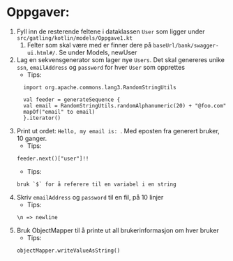 Oppgaver:
===============================================

1. Fyll inn de resterende feltene i dataklassen `User` som ligger under `src/gatling/kotlin/models/Oppgave1.kt`
   1. Felter som skal være med er finner dere på `baseUrl/bank/swagger-ui.html#/`. Se under Models, newUser
2. Lag en sekvensgenerator som lager nye `Users`. Det skal genereres unike `ssn`, `emailAddress` og `password` for hver `User` som opprettes
   - Tips: 
   ```
     import org.apache.commons.lang3.RandomStringUtils
   
     val feeder = generateSequence {
     val email = RandomStringUtils.randomAlphanumeric(20) + "@foo.com"
     mapOf("email" to email)
     }.iterator()
   ```
3. Print ut ordet: `Hello, my email is: `. Med eposten fra generert bruker, 10 ganger.
   - Tips: 
   ```
   feeder.next()["user"]!!
   ```
   - Tips:
   ```
   bruk `$` for å referere til en variabel i en string
   ```
4. Skriv `emailAddress` og `password` til en fil, på 10 linjer
   - Tips:
   ```
   \n => newline
   ```
5. Bruk ObjectMapper til å printe ut all brukerinformasjon om hver bruker
   - Tips:
   ```
   objectMapper.writeValueAsString()
   ```
   
